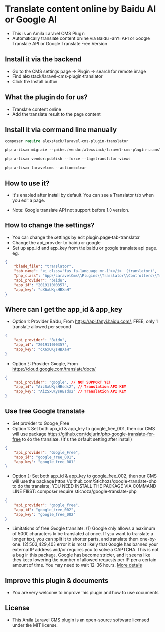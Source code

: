 # Translate content online by Baidu AI or Google AI

-   This is an Amila Laravel CMS Plugin
-   Automatically translate content online via Baidu FanYi API or Google Translate API or Google Translate Free Version

## Install it via the backend

-   Go to the CMS settings page -> Plugin -> search for remote image
-   Find alexstack/laravel-cms-plugin-translator
-   Click the Install button

## What the plugin do for us?

-   Translate content online
-   Add the translate result to the page content

## Install it via command line manually

```php
composer require alexstack/laravel-cms-plugin-translator

php artisan migrate --path=./vendor/alexstack/laravel-cms-plugin-translator/src/database/migrations

php artisan vendor:publish --force --tag=translator-views

php artisan laravelcms --action=clear

```

## How to use it?

-   It's enabled after install by default. You can see a Translator tab when you edit a page.

*   Note: Google translate API not support before 1.0 version.

## How to change the settings?

-   You can change the settings by edit plugin.page-tab-translator
-   Change the api_provider to baidu or google
-   Set up app_id and app_key from the baidu or google translate api page. eg.

```json
{
    "blade_file": "translator",
    "tab_name": "<i class='fas fa-language mr-1'></i>__(translator)",
    "php_class": "App\\LaravelCms\\Plugins\\Translator\\Controllers\\TranslatorController",
    "api_provider": "baidu",
    "app_id": "201911000357",
    "app_key": "cX6xUKysHBXaH"
}
```

## Where can I get the app_id & app_key

-   Option 1: Provider Baidu, From https://api.fanyi.baidu.com/, FREE, only 1 translate allowed per second

```json
{
    "api_provider": "Baidu",
    "app_id": "201911000357",
    "app_key": "cX6xUKysHBXaH"
}
```

-   Option 2: Provider Google, From https://cloud.google.com/translate/docs/

```json
{
    "api_provider": "google", // NOT SUPPORT YET
    "app_id": "AizSxUKysHBsds2", // Translation API KEY
    "app_key": "AizSxUKysHBsds2" // Translation API KEY
}
```

## Use free Google translate

-   Set provider to Google_Free
-   Option 1: Set both app_id & app_key to google_free_001, then our CMS will use package https://github.com/dejurin/php-google-translate-for-free to do the translate. (It's the default setting after install)

```json
{
    "api_provider": "Google_Free",
    "app_id": "google_free_001",
    "app_key": "google_free_001"
}
```

-   Option 2: Set both app_id & app_key to google_free_002, then our CMS will use the package https://github.com/Stichoza/google-translate-php to do the translate, YOU NEED INSTALL THE PACKAGE VIA COMMAND LINE FIRST: composer require stichoza/google-translate-php

```json
{
    "api_provider": "google_free",
    "app_id": "google_free_002",
    "app_key": "google_free_002"
}
```

-   Limitations of free Google translate: (1) Google only allows a maximum of 5000 characters to be translated at once. If you want to translate a longer text, you can split it to shorter parts, and translate them one-by-one. (2) 503,429,403 error it is most likely that Google has banned your external IP address and/or requires you to solve a CAPTCHA. This is not a bug in this package. Google has become stricter, and it seems like they keep lowering the number of allowed requests per IP per a certain amount of time. You may need to wait 12-36 hours. [More details](https://github.com/Stichoza/google-translate-php#known-limitations)

## Improve this plugin & documents

-   You are very welcome to improve this plugin and how to use documents

## License

-   This Amila Laravel CMS plugin is an open-source software licensed under the MIT license.
